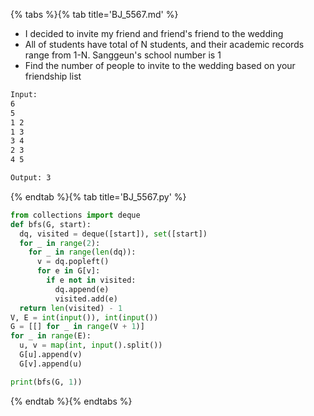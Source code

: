 {% tabs %}{% tab title='BJ_5567.md' %}

* I decided to invite my friend and friend's friend to the wedding
* All of students have total of N students, and their academic records range from 1-N. Sanggeun's school number is 1
* Find the number of people to invite to the wedding based on your friendship list

```txt
Input:
6
5
1 2
1 3
3 4
2 3
4 5

Output: 3
```

{% endtab %}{% tab title='BJ_5567.py' %}

```py
from collections import deque
def bfs(G, start):
  dq, visited = deque([start]), set([start])
  for _ in range(2):
    for _ in range(len(dq)):
      v = dq.popleft()
      for e in G[v]:
        if e not in visited:
          dq.append(e)
          visited.add(e)
  return len(visited) - 1
V, E = int(input()), int(input())
G = [[] for _ in range(V + 1)]
for _ in range(E):
  u, v = map(int, input().split())
  G[u].append(v)
  G[v].append(u)

print(bfs(G, 1))
```

{% endtab %}{% endtabs %}
